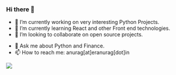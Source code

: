 ### Hi there 👋

- 🔭 I’m currently working on very interesting Python Projects.
- 🌱 I’m currently learning React and other Front end technologies.
- 👯 I’m looking to collaborate on open source projects.
<!-- - 🤔 I’m looking for help with ... -->
- 💬 Ask me about Python and Finance.
- 📫 How to reach me: anurag[at]eranurag[dot]in
<!-- - 😄 Pronouns: ...
- ⚡ Fun fact: ... -->

![](http://github-profile-summary-cards.vercel.app/api/cards/profile-details?username=anuragchoudhary01&theme=solarized) 
